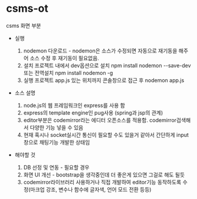 # csms-ot
csms 화면 부분

* 실행
  1) nodemon 다운로드 - nodemon은 소스가 수정되면 자동으로 재기동을 해주어 소스 수정 후 재기동이 필요없음.
  2) 설치
  프로젝트 내에서 dev옵션으로 설치
  npm install nodemon --save-dev
  또는 전역설치
  npm install nodemon -g  
  3) 실행
  프로젝트 app.js 있는 위치까지 콘솔창으로 접근 후
  nodemon app.js
  
* 소스 설명
  1) node.js의 웹 프레임워크인 express를 사용 함
  2) express의 template engine인 pug사용 (spring과 jsp의 관계)
  3) editor부분은 codemirror라는 에디터 오픈소스를 적용함. codemirror검색해서 다양한 기능 넣을 수 있음
  4) 현재 혹시나 socket실시간 통신이 필요할 수도 있을거 같아서 간단하게 input창으로 채팅기능 개발한 상태임

* 해야할 것
  1) DB 선정 및 연동 - 필요할 경우
  2) 화면 UI 개선 - bootstrap을 생각중인데 더 좋은게 있으면 그걸로 해도 될듯
  3) codemirror라이브러리 사용하거나 직접 개발하여 editor기능 동작하도록 수정(마크업 강조, 변수나 함수에 글자색, 언어 모드 전환 등등)

